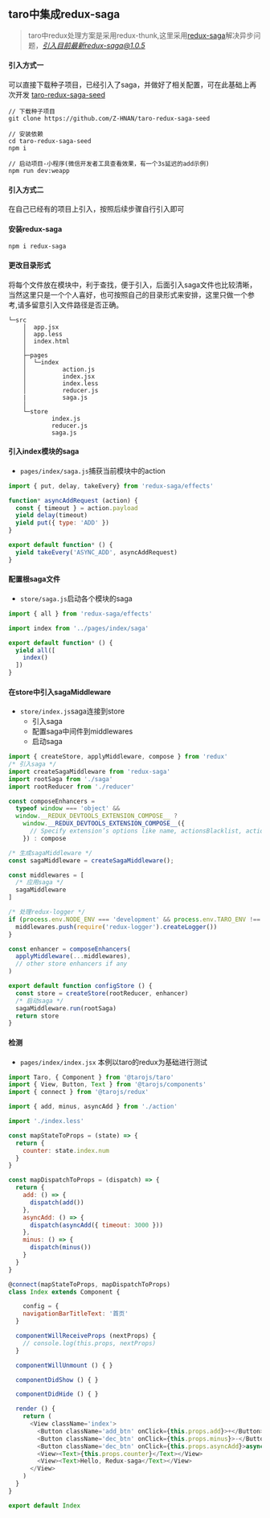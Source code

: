 ## taro中集成redux-saga
> taro中redux处理方案是采用redux-thunk,这里采用[redux-saga](https://redux-saga.js.org/)解决异步问题，*引入目前最新redux-saga@1.0.5*

#### 引入方式一
可以直接下载种子项目，已经引入了saga，并做好了相关配置，可在此基础上再次开发
[taro-redux-saga-seed](https://github.com/Z-HNAN/taro-redux-saga-seed)
```shell
// 下载种子项目
git clone https://github.com/Z-HNAN/taro-redux-saga-seed

// 安装依赖
cd taro-redux-saga-seed
npm i 

// 启动项目-小程序(微信开发者工具查看效果，有一个3s延迟的add示例)
npm run dev:weapp
```

#### 引入方式二
在自己已经有的项目上引入，按照后续步骤自行引入即可

#### 安装redux-saga
```shell
npm i redux-saga
```

#### 更改目录形式
将每个文件放在模块中，利于查找，便于引入，后面引入saga文件也比较清晰，当然这里只是一个个人喜好，也可按照自己的目录形式来安排，这里只做一个参考,请多留意引入文件路径是否正确。
```shell
└─src                     
    │  app.jsx            
    │  app.less           
    │  index.html         
    │                     
    ├─pages               
    │  └─index            
    │          action.js  
    │          index.jsx  
    │          index.less 
    │          reducer.js 
    |          saga.js
    │                     
    └─store               
            index.js      
            reducer.js
            saga.js    
```

#### 引入index模块的saga
- `pages/index/saga.js`捕获当前模块中的action

```js
import { put, delay, takeEvery} from 'redux-saga/effects'

function* asyncAddRequest (action) {
  const { timeout } = action.payload
  yield delay(timeout)
  yield put({ type: 'ADD' })
}

export default function* () {
  yield takeEvery('ASYNC_ADD', asyncAddRequest)
}

```

#### 配置根saga文件
- `store/saga.js`启动各个模块的saga

```js
import { all } from 'redux-saga/effects'

import index from '../pages/index/saga'

export default function* () {
  yield all([
    index()
  ])
}

```

#### 在store中引入sagaMiddleware
- `store/index.js`saga连接到store
  + 引入saga
  + 配置saga中间件到middlewares
  + 启动saga

```js
import { createStore, applyMiddleware, compose } from 'redux'
/* 引入saga */
import createSagaMiddleware from 'redux-saga'
import rootSaga from './saga'
import rootReducer from './reducer'

const composeEnhancers =
  typeof window === 'object' &&
  window.__REDUX_DEVTOOLS_EXTENSION_COMPOSE__ ?   
    window.__REDUX_DEVTOOLS_EXTENSION_COMPOSE__({
      // Specify extension’s options like name, actionsBlacklist, actionsCreators, serialize...
    }) : compose

/* 生成sagaMiddleware */
const sagaMiddleware = createSagaMiddleware();

const middlewares = [
  /* 应用saga */
  sagaMiddleware
]

/* 处理redux-logger */
if (process.env.NODE_ENV === 'development' && process.env.TARO_ENV !== 'quickapp') {
  middlewares.push(require('redux-logger').createLogger())
}

const enhancer = composeEnhancers(
  applyMiddleware(...middlewares),
  // other store enhancers if any
)

export default function configStore () {
  const store = createStore(rootReducer, enhancer)
  /* 启动saga */
  sagaMiddleware.run(rootSaga)
  return store
}

```

#### 检测
- `pages/index/index.jsx` 本例以taro的redux为基础进行测试

```js
import Taro, { Component } from '@tarojs/taro'
import { View, Button, Text } from '@tarojs/components'
import { connect } from '@tarojs/redux'

import { add, minus, asyncAdd } from './action'

import './index.less'

const mapStateToProps = (state) => {
  return {
    counter: state.index.num
  }
}

const mapDispatchToProps = (dispatch) => {
  return {
    add: () => {
      dispatch(add())
    },
    asyncAdd: () => {
      dispatch(asyncAdd({ timeout: 3000 }))
    },
    minus: () => {
      dispatch(minus())
    }
  }
}

@connect(mapStateToProps, mapDispatchToProps)
class Index extends Component {

    config = {
    navigationBarTitleText: '首页'
  }

  componentWillReceiveProps (nextProps) {
    // console.log(this.props, nextProps)
  }

  componentWillUnmount () { }

  componentDidShow () { }

  componentDidHide () { }

  render () {
    return (
      <View className='index'>
        <Button className='add_btn' onClick={this.props.add}>+</Button>
        <Button className='dec_btn' onClick={this.props.minus}>-</Button>
        <Button className='dec_btn' onClick={this.props.asyncAdd}>async</Button>
        <View><Text>{this.props.counter}</Text></View>
        <View><Text>Hello, Redux-saga</Text></View>
      </View>
    )
  }
}

export default Index

```
